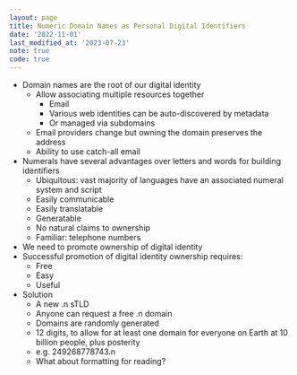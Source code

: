 ```yaml
---
layout: page
title: Numeric Domain Names as Personal Digital Identifiers
date: '2022-11-01'
last_modified_at: '2023-07-23'
note: true
code: true
---
```


* Domain names are the root of our digital identity
  * Allow associating multiple resources together
    * Email
    * Various web identities can be auto-discovered by metadata
    * Or managed via subdomains
  * Email providers change but owning the domain preserves the address
  * Ability to use catch-all email
* Numerals have several advantages over letters and words for building identifiers
  * Ubiquitous: vast majority of languages have an associated numeral system and script
  * Easily communicable
  * Easily translatable
  * Generatable
  * No natural claims to ownership
  * Familiar: telephone numbers
* We need to promote ownership of digital identity
* Successful promotion of digital identity ownership requires:
  * Free
  * Easy
  * Useful
* Solution
  * A new .n sTLD
  * Anyone can request a free .n domain
  * Domains are randomly generated
  * 12 digits, to allow for at least one domain for everyone on Earth at 10 billion people, plus posterity
  * e.g. 249268778743.n
  * What about formatting for reading?
